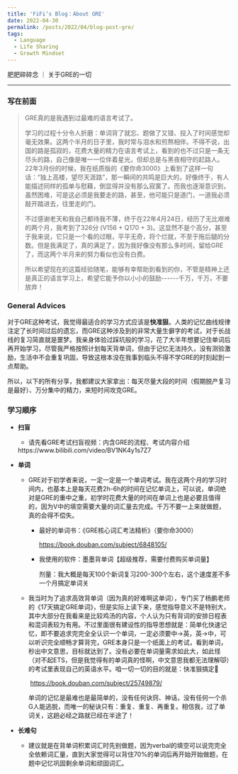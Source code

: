 ```yaml
---
title: 'FiFi‘s Blog：About GRE'
date: 2022-04-30
permalink: /posts/2022/04/blog-post-gre/
tags:
  - Language	
  - Life Sharing
  - Growth Mindset
---
```


肥肥碎碎念 ｜ 关于GRE的一切

-----

### 写在前面

> GRE真的是我遇到过最难的语言考试了。
>
> 学习的过程十分令人折磨：单词背了就忘、题做了又错、投入了时间感觉却毫无效果。这两个半月的日子里，我时常与泪水和煎熬相伴。不得不说，出国的路是孤寂的，花费大量的精力在语言考试上，看到的也不过只是一条无尽头的路，自己像是唯一一位伴着星光，但却总是与黑夜相守的赶路人。22年3月份的时候，我在纸质版的《要你命3000》上看到了这样一句话：“独上高楼，望尽天涯路”，那一瞬间的共鸣是巨大的，好像终于，有人能描述同样的孤单与慰藉，倒显得并没有那么寂寞了。而我也逐渐意识到，虽然困难，可是这必须是我要走的路，甚至，他可能只是道门，一道我必须敲开踏进去，往里走的门。
>
> 不过感谢老天和我自己都待我不薄，终于在22年4月24日，经历了无比艰难的两个月，我考到了326分 (V156 + Q170 + 3)。这显然不是个高分，甚至于我来说，它只是一个看的过眼，平平无奇，将个烂就，不至于拖后腿的分数。但是我满足了，真的满足了，因为我好像没有那么多时间，留给GRE了，而这两个半月来的努力看似也没有白费。
>
> 所以希望现在的这篇经验随笔，能够有幸帮助到看到的你，不管是精神上还是真正的语言学习上，希望它能予你以小小的鼓励------千万，千万，不要放弃！

### General Advices

对于GRE这种考试，我觉得最适合的学习方式应该是**快准狠**。人类的记忆曲线规律注定了长时间过后的遗忘，而GRE这种涉及到的非常大量生僻字的考试，对于长战线的复习简直就是噩梦。我亲身体验过踩坑般的学习，花了大半年想要记住单词后再开始学习，尽管我严格按照计划每天背单词，但由于记忆无法持久，没有测验激励，生活中不会重复巩固，导致这根本没在我事到临头不得不学GRE的时刻起到一点帮助。

所以，以下的所有分享，我都建议大家拿出：每天尽量大段的时间（假期脱产复习是最好）、万分集中的精力，来短时间攻克GRE。

### 学习顺序

- **扫盲**

  - 请先看GRE考试扫盲视频：内含GRE的流程、考试内容介绍 
  <a>
  https://www.bilibili.com/video/BV1NK4y1s7Z7
  </a>

- **单词**

  - GRE对于初学者来说，一定一定是一个单词考试。我在这两个月的学习时间内，也基本上是每天花费2h-6h的时间在记忆单词上，可以说，单词绝对是GRE的重中之重，初学时花费大量的时间在单词上也是必要且值得的，因为V中的填空需要大量的词汇量去完成。千万不要一上来就做题，真的会得不偿失。

    - 最好的单词书：《GRE核心词汇考法精析》（要你命3000）

      <a>https://book.douban.com/subject/6848105/</a>

    - 我使用的软件：墨墨背单词【超级推荐，需要付费购买单词量】

    	剂量：我大概是每天100个新词复习200-300个左右，这个速度差不多一个月搞定单词关

  - 我当时为了追求高效背单词（因为真的好难啊这单词），专门买了杨鹏老师的《17天搞定GRE单词》，但是实际上读下来，感觉指导意义不是特别大，其中大部分在我看来是比较鸡汤的内容，个人认为只有背词的安排日程表和混词表较为有用。不过里面很有建设性的指导思想就是：简单化快速记忆，即不要追求完完全全认识一个单词，一定必须要中->英，英->中，可以听识完全顺畅才算背完，GRE本身只是一个纸面上的考试，看到单词，秒出中文意思，目标就达到了。没有必要在单词量需求如此大，如此怪（对不起ETS，但是我觉得有的单词真的怪啊，中文意思我都无法理解😾）的考试里表现自己的英语水平。咱一切一切的目的就是：快准狠搞定🤝

  	​	<a>https://book.douban.com/subject/25749879/</a>

  	单词的记忆是最难也是最简单的，没有任何诀窍、神话，没有任何一个杀G人能逃脱，而唯一的秘诀只有：重复、重复、再重复。相信我，过了单词关，这趟必经之路就已经在半途了！

- **长难句**

	- 建议就是在背单词积累词汇时先别做题，因为verbal的填空可以说完完全全依赖词汇量，直到大家觉得可以背住70%的单词后再开始开始做题，在题中记忆巩固剩余单词和顽固词汇。